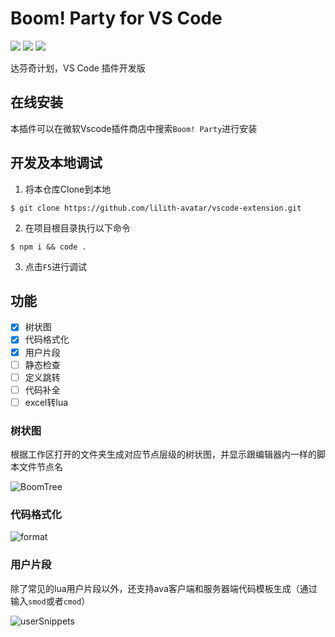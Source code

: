 # Boom! Party for VS Code 

[![](https://img.shields.io/badge/-DaVinci-MediumPurple)](http://api.projectdavinci.com/)
[![](https://img.shields.io/badge/-Ava-ff69b4)](https://github.com/lilith-avatar/avatar-ava)
[![](https://img.shields.io/github/v/release/lilith-avatar/vscode-extension)](https://github.com/lilith-avatar/vscode-extension/releases)

达芬奇计划，VS Code 插件开发版



## 在线安装
本插件可以在微软Vscode插件商店中搜索`Boom! Party`进行安装

## 开发及本地调试
1. 将本仓库Clone到本地
``` shell
$ git clone https://github.com/lilith-avatar/vscode-extension.git
```
2. 在项目根目录执行以下命令
``` shell
$ npm i && code .
```
3. 点击`F5`进行调试

## 功能
- [x] 树状图
- [x] 代码格式化
- [x] 用户片段
- [ ] 静态检查
- [ ] 定义跳转
- [ ] 代码补全
- [ ] excel转lua

### 树状图

根据工作区打开的文件夹生成对应节点层级的树状图，并显示跟编辑器内一样的脚本文件节点名

![BoomTree](https://user-images.githubusercontent.com/4829591/124733229-970f5000-df46-11eb-944b-58b24dfeec77.png)

### 代码格式化

![format](https://user-images.githubusercontent.com/4829591/124733261-a0002180-df46-11eb-8548-9b67e917a223.gif)

### 用户片段
除了常见的lua用户片段以外，还支持ava客户端和服务器端代码模板生成（通过输入`smod`或者`cmod`）

![userSnippets](https://user-images.githubusercontent.com/4829591/124733306-aa222000-df46-11eb-886a-ed8f24acf9bc.gif)




